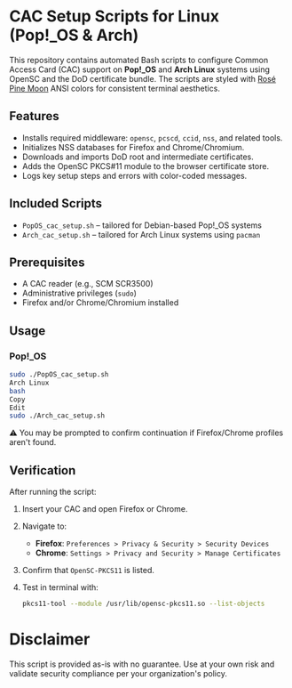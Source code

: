 # CAC Setup Scripts for Linux (Pop!_OS & Arch)

This repository contains automated Bash scripts to configure Common Access Card (CAC) support on **Pop!_OS** and **Arch Linux** systems using OpenSC and the DoD certificate bundle. The scripts are styled with [Rosé Pine Moon](https://rosepinetheme.com/) ANSI colors for consistent terminal aesthetics.

## Features

- Installs required middleware: `opensc`, `pcscd`, `ccid`, `nss`, and related tools.
- Initializes NSS databases for Firefox and Chrome/Chromium.
- Downloads and imports DoD root and intermediate certificates.
- Adds the OpenSC PKCS#11 module to the browser certificate store.
- Logs key setup steps and errors with color-coded messages.

## Included Scripts

- `PopOS_cac_setup.sh` – tailored for Debian-based Pop!_OS systems
- `Arch_cac_setup.sh` – tailored for Arch Linux systems using `pacman`

## Prerequisites

- A CAC reader (e.g., SCM SCR3500)
- Administrative privileges (`sudo`)
- Firefox and/or Chrome/Chromium installed

## Usage

### Pop!_OS

```bash
sudo ./PopOS_cac_setup.sh
Arch Linux
bash
Copy
Edit
sudo ./Arch_cac_setup.sh
```

⚠️ You may be prompted to confirm continuation if Firefox/Chrome profiles aren't found.

## Verification

After running the script:

1. Insert your CAC and open Firefox or Chrome.
2. Navigate to:
   - **Firefox**: `Preferences > Privacy & Security > Security Devices`
   - **Chrome**: `Settings > Privacy and Security > Manage Certificates`
3. Confirm that `OpenSC-PKCS11` is listed.
4. Test in terminal with:

   ```bash
   pkcs11-tool --module /usr/lib/opensc-pkcs11.so --list-objects
   ```


# Disclaimer
This script is provided as-is with no guarantee. Use at your own risk and validate security compliance per your organization's policy.

